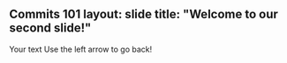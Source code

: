  Commits 101
layout: slide
title: "Welcome to our second slide!"
---
Your text
Use the left arrow to go back!
